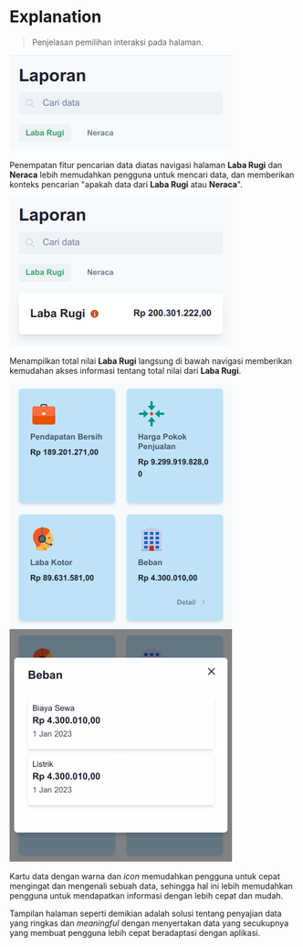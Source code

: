 # Explanation
> Penjelasan pemilihan interaksi pada halaman.

![laporan](./docs/header.png)

Penempatan fitur pencarian data diatas navigasi halaman **Laba Rugi** dan **Neraca** lebih memudahkan pengguna untuk mencari data, dan memberikan konteks pencarian "apakah data dari **Laba Rugi** atau **Neraca**".


![section](./docs/section.png)

Menampilkan total nilai **Laba Rugi** langsung di bawah navigasi memberikan kemudahan akses informasi tentang total nilai dari **Laba Rugi**.

![card](./docs/card.png)
![detail](./docs/detail-modal.png)

Kartu data dengan warna dan *icon* memudahkan pengguna untuk cepat mengingat dan mengenali sebuah data, sehingga hal ini lebih memudahkan pengguna untuk mendapatkan informasi dengan lebih cepat dan mudah.

Tampilan halaman seperti demikian adalah solusi tentang penyajian data yang ringkas dan *meaningful* dengan menyertakan data yang secukupnya yang membuat pengguna lebih cepat beradaptasi dengan aplikasi.
